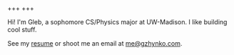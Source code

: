 +++
+++

Hi! I'm Gleb, a sophomore CS/Physics major at UW-Madison. I like building 
cool stuff.

See my [resume](resume) or shoot me an email at 
[me@gzhynko.com](mailto:me@gzhynko.com).
